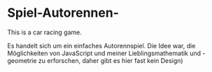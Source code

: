 # Spiel-Autorennen-
This is a car racing game.

Es handelt sich um ein einfaches Autorennspiel. Die Idee war, die Möglichkeiten von JavaScript und meiner Lieblingsmathematik und -geometrie zu erforschen, daher gibt es hier fast kein Design)
